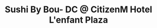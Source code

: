 ---
layout: place
title: "Sushi By Bou- DC @ CitizenM Hotel L'enfant Plaza"
permalink: /district-of-columbia/washington/sushi-by-bou-dc-citizenm-hotel-l-enfant-plaza.html
stateAbbr: DC
stateName: District of Columbia
cityName: Washington
place_id: ChIJg1vmeHi3t4kR6Do3a7Tq4Tc
photos:
  - name: >-
      places/ChIJg1vmeHi3t4kR6Do3a7Tq4Tc/photos/AUy1YQ1iGlljD-yjgwIVQeyBa8MC_zlxsec3iIJ-Qo3fNEXzYQytEeujfBpxte3fMbpv39u8yZkODhIUWnOhBw5KDmjwjK2JwoeOFV9sv70qOGJp9cOkkbJLZtI0R2vlNEQf8p7UDm6DC9jglg-eIHCXp3rshR6Eu3QNvck6qZRYaBudBJJNHhM8PFrl4jU21nRzATa-frt7HBBgCW2CFa7QMbnGDi40uSGMQ7MONKHuRyY8tF5hw5WjkdRl_TgZv24RiylKPa0_s8Rvit4iyGbRdPGmLpCA8QuzTxVHm3JTBK0ISg
    widthPx: 900
    heightPx: 1600
    authorAttributions:
      - displayName: Sushi By Bou- DC @ CitizenM Hotel L'enfant Plaza
        uri: https://maps.google.com/maps/contrib/114195512420543761229
        photoUri: >-
          https://lh3.googleusercontent.com/a-/ALV-UjVJaOe4rumkl5HrW8vIaITZ7zO7W1WXaJfVGIlQ-ecOelTZ51SC=s100-p-k-no-mo
    flagContentUri: >-
      https://www.google.com/local/imagery/report/?cb_client=maps_api_places.places_api&image_key=!1e10!2sAF1QipM1w06aO4eYFR7uZmqVr4UZF0SCuxej-NDcA9wB&hl=en-US
    googleMapsUri: >-
      https://www.google.com/maps/place//data=!3m4!1e2!3m2!1sAF1QipM1w06aO4eYFR7uZmqVr4UZF0SCuxej-NDcA9wB!2e10!4m2!3m1!1s0x89b7b77878e65b83:0x37e1eab46b373ae8
  - name: >-
      places/ChIJg1vmeHi3t4kR6Do3a7Tq4Tc/photos/AUy1YQ0kG8Z5dquWgukqBVQw1BnSVCcC2iMls7r9Wr6rAOfgQPOxU9paz9Tc05hELkD7jcPre0Zc2Hkc-8AlN6v_zIbGJYNCG544JooOOB4LooEjss8j4gkvUA3GdMZcDdlp0vLs6bBqwxt_LiZiuI7oT9M89cRLgDFRiOAxfTjK4SyXhyWLpFm1N2sZDC08jLOqQLbKYoUMFRPHVk6x5Gp7KNgIpHM0jmu08DDU1SpJ2cSz6wnNLarPx5QpiuEpED_4EcrNqjtxUiKxcVT0Z0jkS3M3jLozeY65SON-4OQCfzb8oA
    widthPx: 1800
    heightPx: 2008
    authorAttributions:
      - displayName: Sushi By Bou- DC @ CitizenM Hotel L'enfant Plaza
        uri: https://maps.google.com/maps/contrib/114195512420543761229
        photoUri: >-
          https://lh3.googleusercontent.com/a-/ALV-UjVJaOe4rumkl5HrW8vIaITZ7zO7W1WXaJfVGIlQ-ecOelTZ51SC=s100-p-k-no-mo
    flagContentUri: >-
      https://www.google.com/local/imagery/report/?cb_client=maps_api_places.places_api&image_key=!1e10!2sAF1QipOMDSzqCLPvF9GK3mTCdXsi1dsfBXFxuI18lxjI&hl=en-US
    googleMapsUri: >-
      https://www.google.com/maps/place//data=!3m4!1e2!3m2!1sAF1QipOMDSzqCLPvF9GK3mTCdXsi1dsfBXFxuI18lxjI!2e10!4m2!3m1!1s0x89b7b77878e65b83:0x37e1eab46b373ae8
  - name: >-
      places/ChIJg1vmeHi3t4kR6Do3a7Tq4Tc/photos/AUy1YQ2wYaYygWT3CqfJkQM6Nq4ukuqI5eM59ANcMfJAZfR8KKbTVV605IfD-_KiRjeHe5EABBPvQeCExrmjqFpvMGarp7RQ29TpZYJn6Kg_BT-HplTXc-lAccTat6dxJcCUi8GYCeG95NZqvkhZWCY8rbByqGI0QmQQckgWnNvS-wIcLR-zQC3I5TI5OkxarklI8DA8-0NM6oSHxhLUbZ2T-eU1X9bo_VJyckKd4CHiOPBkwHl7ELKeYYcCkxQOks8yWqTiiXymO1zsYMDHhB4bI_c_HIMGG-b9rK6YwvoJOCTB481tvsvCgg3KxC0siISe88vE-LT0aCLvj8RP88Bx0EPkPBzjnRhB6c93IYJn2V5TCST4cOm_QaOjKmjvx9gZIBO_8NTUOV5CAm5Y3vDPwzfZE3kI8qiPL2PG8NVLP2yzbKIy
    widthPx: 4032
    heightPx: 2268
    authorAttributions:
      - displayName: AJ Williams
        uri: https://maps.google.com/maps/contrib/105160317404628474315
        photoUri: >-
          https://lh3.googleusercontent.com/a-/ALV-UjWziKBFOvnFsnzu9s4Iodpygq0ha6mtrpR3fPd0OX6y1DsZ3ABF3A=s100-p-k-no-mo
    flagContentUri: >-
      https://www.google.com/local/imagery/report/?cb_client=maps_api_places.places_api&image_key=!1e10!2sCIHM0ogKEICAgICjv_aG4wE&hl=en-US
    googleMapsUri: >-
      https://www.google.com/maps/place//data=!3m4!1e2!3m2!1sCIHM0ogKEICAgICjv_aG4wE!2e10!4m2!3m1!1s0x89b7b77878e65b83:0x37e1eab46b373ae8
  - name: >-
      places/ChIJg1vmeHi3t4kR6Do3a7Tq4Tc/photos/AUy1YQ0uLClo7ovurb_RTkxMeV9P6pBq4Cn1Atzn5jPf_TsK95ZmRaw4ZB8mbE2YRN88XEuID8whHf5vOAL4Y-ssOQNRgl1eGDTCUbNOa-8fIaVER8wSkHTRKviBuskPSLRgbA9ylY0TorlhlY2vm7sa3rRUCF0RsB8LQdgEJ40gLWor4ZlkCJV4XU8kNX8nUOjlSAJh4rv5mFCvK2AHHLLmPZq6MChV1Wd4AqlNDefJVhKgNWLDrB2-GuYd7zqftE-GFssm7dGl3_4Z5hzfIJRlayFrurt_zNoulKhPgAmcJdsZkIvby8peAJ4znIxs8cRcLkhBHQCTJzKyi1r6VdJCDzvRGgt1HGQgotVVnISb8IWJSQMLeCeTUeM9HNb6ybO8z5w7eL0PrcwTpr-eYmveaKUWKj9wSJcMBVPY4mXaR2Y
    widthPx: 4000
    heightPx: 3000
    authorAttributions:
      - displayName: Frank Hong
        uri: https://maps.google.com/maps/contrib/103858828324616775511
        photoUri: >-
          https://lh3.googleusercontent.com/a-/ALV-UjUgLlO5Xs634PCG6euZjTV5pSZQW-OatanKixnLP1hCau-Q5yeV=s100-p-k-no-mo
    flagContentUri: >-
      https://www.google.com/local/imagery/report/?cb_client=maps_api_places.places_api&image_key=!1e10!2sCIHM0ogKEICAgIDH64P7NA&hl=en-US
    googleMapsUri: >-
      https://www.google.com/maps/place//data=!3m4!1e2!3m2!1sCIHM0ogKEICAgIDH64P7NA!2e10!4m2!3m1!1s0x89b7b77878e65b83:0x37e1eab46b373ae8
  - name: >-
      places/ChIJg1vmeHi3t4kR6Do3a7Tq4Tc/photos/AUy1YQ3bZ2i6mkStFRu-v0X9TBLFU0geNV2DHq5B-5QBG25escMV1VFt_ap1m0SmM58Q-5Y-YSQRVEAXWYnz8iOlTuhP3v4dqaVstcQ-QZcdb5bCWELBbP0W_qyPHX0oW7Ayca1_8grU47LiHvsd22GF01T2Yc8UaAU5ZGcJ64c04j6WcWPxWSN_M0F8zbTE40m4Y_JXN4DQK3oxmwxpvbh21v7ZUu7P-1EXaFtBBso9rRNJjEk3HXSJWCz0_i-iV_y08nx_2KQtq3zrKOTsKq0rdDXypto1QG2wOFLV3SM43vXkMQJkLkx2mr8WODCNaOBh_-SV3zm-E12f6ksZkTX0KaQoacMtG_pFmT8ghKZ4FUjTA6TjPgmioryAydvmw3z8_sqwVSWAr2_h38kVgWUaHiXxCBsl_8XZAsM3pA6Pczg
    widthPx: 3600
    heightPx: 4800
    authorAttributions:
      - displayName: Serena Hampton Yates
        uri: https://maps.google.com/maps/contrib/101000618637121662727
        photoUri: >-
          https://lh3.googleusercontent.com/a/ACg8ocLojJnAN0Ow_fZcjHtyyykz26q_i6VASwzdjcGMCMhr5bMQXQ=s100-p-k-no-mo
    flagContentUri: >-
      https://www.google.com/local/imagery/report/?cb_client=maps_api_places.places_api&image_key=!1e10!2sCIHM0ogKEICAgMCwutHNAQ&hl=en-US
    googleMapsUri: >-
      https://www.google.com/maps/place//data=!3m4!1e2!3m2!1sCIHM0ogKEICAgMCwutHNAQ!2e10!4m2!3m1!1s0x89b7b77878e65b83:0x37e1eab46b373ae8
  - name: >-
      places/ChIJg1vmeHi3t4kR6Do3a7Tq4Tc/photos/AUy1YQ3WoOUPSB-ASsos9GHio22_SeOxfFekaNFoXh5sEttJre6ATGpKoafw6kjvk2JtL5msq9yuR2kmkKIKfSsernMsMjFnoBDC_ANdse4GzvOn-aRLynNlaO0h8tD-QEvsuRLvsDmo7K4nzKfjCROqnPOTRaJsUCMZz_WI-hhZkdLL3p_UDAKSqnjrR6Zb6a512mz531w1lLH02PEEtx_1Ahf7_h4rEIhH2QR1_2A2wdGTuJOri70qyL_fpEtlUJQy9IROcdi1emULmXFFxztnPhip1UQQdogCD4FWWDudBVC1EQ
    widthPx: 3000
    heightPx: 1996
    authorAttributions:
      - displayName: Sushi By Bou- DC @ CitizenM Hotel L'enfant Plaza
        uri: https://maps.google.com/maps/contrib/114195512420543761229
        photoUri: >-
          https://lh3.googleusercontent.com/a-/ALV-UjVJaOe4rumkl5HrW8vIaITZ7zO7W1WXaJfVGIlQ-ecOelTZ51SC=s100-p-k-no-mo
    flagContentUri: >-
      https://www.google.com/local/imagery/report/?cb_client=maps_api_places.places_api&image_key=!1e10!2sAF1QipMi9g2_alDm30RYIa2QW1zv13mBflD3ldlia8Xu&hl=en-US
    googleMapsUri: >-
      https://www.google.com/maps/place//data=!3m4!1e2!3m2!1sAF1QipMi9g2_alDm30RYIa2QW1zv13mBflD3ldlia8Xu!2e10!4m2!3m1!1s0x89b7b77878e65b83:0x37e1eab46b373ae8
  - name: >-
      places/ChIJg1vmeHi3t4kR6Do3a7Tq4Tc/photos/AUy1YQ0bXmjWnMEcIgunJjXdTp_RsvvbythSGWYwzbBT_fLUtYagmEPk9SjSRU-f2AF3pUtQB7kLzdYsMHn4d-sspkHJCo9cerQAuLevqDNMBZgZalpdO0dW2txE3-TnjYa7jVpx9IuzCPlTdcHd7AXG0jREjVgZtFeD8TaKgpO0rskW4vfLcxqXls-AhHShgLOtmEWhvhS_joj6clsZJtkU_JIgFppkx_WupPs8mNUwvaG4rpbj--i1DMrVmdeJMMitzpwFBYUog4KkOTZrzSftJ17ruLeQoq4rr6adqTDW3dk0trKxa_Ox6YDASrF4CeBFj6j8rUINY2TX4p-UFI1vaoS0Bg8fxoiQHx4CJmZxlABWgFA03vxROWvt2ktYXq-O1xQ_Mp-b5ScFxY6dqj9XPVUYEVejfReMTRdCG54zPhLZ8N61
    widthPx: 3600
    heightPx: 4800
    authorAttributions:
      - displayName: Jonni Scott
        uri: https://maps.google.com/maps/contrib/110532534367076263464
        photoUri: >-
          https://lh3.googleusercontent.com/a-/ALV-UjVpAgaAcdEEJrtuLqj7Q2k8AM93ab-ramLlF0IySXQbOXnL-x3rLg=s100-p-k-no-mo
    flagContentUri: >-
      https://www.google.com/local/imagery/report/?cb_client=maps_api_places.places_api&image_key=!1e10!2sCIHM0ogKEICAgIDr6PeKmgE&hl=en-US
    googleMapsUri: >-
      https://www.google.com/maps/place//data=!3m4!1e2!3m2!1sCIHM0ogKEICAgIDr6PeKmgE!2e10!4m2!3m1!1s0x89b7b77878e65b83:0x37e1eab46b373ae8
  - name: >-
      places/ChIJg1vmeHi3t4kR6Do3a7Tq4Tc/photos/AUy1YQ0cNTzJ1isAtSU4IeScKqWtNHx88gcifm41DaMArlkc36Fn2dxl3p4xkUMQYuj8wt7tQszY1_ckCzlmdxpvgcQFVwI7dTGdyXySEsx-WrPym6n4r7L-IdBQjPuwfseh6WGAJG0PU-itv3q1yxHlbEkC1jRFb7XDJuInmPc69_yDOeD443qOhX0O7T4N2txNhZLudvKZghqcNWaqwwfQuz8ZYZraqxM6OrLxSELlHZwhSTqlZG_5Hws5VbDqH5k11Wx_sn3kkY8cNJjy2ONOxWHL75ER9yCX9uVjlfZkMBs1CNDILfOwKmrZhIP4z4_PVBz_xFfwGJGzMXFbWXJURh2EH5hyaNOuWmYA-AaDclNn_IJIoXamc964YHAjdmeAs7WmmnklPHkgWiAuD0xxo6zfxY4ON9y9lfcy6y_9FoQ
    widthPx: 3000
    heightPx: 4000
    authorAttributions:
      - displayName: D
        uri: https://maps.google.com/maps/contrib/103743976792011561604
        photoUri: >-
          https://lh3.googleusercontent.com/a/ACg8ocJMYEoMPhdAphzkdpTQkzQreRRL3N-6bykOM1oxajLE24P4tg=s100-p-k-no-mo
    flagContentUri: >-
      https://www.google.com/local/imagery/report/?cb_client=maps_api_places.places_api&image_key=!1e10!2sCIHM0ogKEICAgIDnv9aADA&hl=en-US
    googleMapsUri: >-
      https://www.google.com/maps/place//data=!3m4!1e2!3m2!1sCIHM0ogKEICAgIDnv9aADA!2e10!4m2!3m1!1s0x89b7b77878e65b83:0x37e1eab46b373ae8
  - name: >-
      places/ChIJg1vmeHi3t4kR6Do3a7Tq4Tc/photos/AUy1YQ3JfSGvLTjHnRe7E8Zbyft_HWBCVDvDOMv5ETPlgjO_JCJ7PkCLItN3vndr4Cc1pAUQILuu4ot3KHMEn7WQKhDm66YsVZK_Fz1i0n06QuJX951gLcHW4YKEKRudEi3jAUsFTNd4-C1FeSeUOiFvoWzMKSI3fWoVWSL5P2E8Ebgyhdg-p77H3ZfVVBnM5rRFuq3LjdzVVtH97Q1LwQq5ShnMzCD76DAIRNb82UWZTn7vYMfsAnX9v7MNDevzyNFpPCBQntRBCV9fRxwQKXNYec9Og_11iw_8zUkj62AYJaaIuYnZjhVYNddoi2-ri-OpMUJLaPT22rufzxfnP0X1wA0q23UukyX7WRmteNiilrLtkLvLczyU2gvRLc4PNn5cnoeQQqddMzxeYgMjekrLXPcZkbE7QYZuACJKIlT5-zJxYw
    widthPx: 829
    heightPx: 920
    authorAttributions:
      - displayName: PD Nguyen
        uri: https://maps.google.com/maps/contrib/107884468926255203275
        photoUri: >-
          https://lh3.googleusercontent.com/a/ACg8ocJIn9w9kJfxlfHbeF_44CFAQLCcHD_8y2mmR_7UPoUK_LGrcA=s100-p-k-no-mo
    flagContentUri: >-
      https://www.google.com/local/imagery/report/?cb_client=maps_api_places.places_api&image_key=!1e10!2sCIHM0ogKEICAgICTuKXcQQ&hl=en-US
    googleMapsUri: >-
      https://www.google.com/maps/place//data=!3m4!1e2!3m2!1sCIHM0ogKEICAgICTuKXcQQ!2e10!4m2!3m1!1s0x89b7b77878e65b83:0x37e1eab46b373ae8
  - name: >-
      places/ChIJg1vmeHi3t4kR6Do3a7Tq4Tc/photos/AUy1YQ23T9pRtEMmIddBKptKc0xFU26I_9WNmGtM3u-sFXpdSs72vzISrEReAJoo4tGccKIX3YFfejA2U6EIQ35Fi4WAEu-iru6L4I4JQ9WvfiaAd8olVOm1nSpvsoi39q7DubWCRruFIbCDiK9wbDG1sCuSf-vqXl6kA6zpaGsKtZ6dkFfH0r-bMlYhuBi7Yea52ci_Ew1UOLjWEU6EMvS8r2r9fVBqxtZDeQrNIh9SuKX1RLayZMC-EVP2QcGrRdeD2ldMLgKy90-OBDkVQBYrwM4kELlTM95uEe6ncXww5FETX6q-6bCJa5vPxYsSCr73E0UHxJtSEVhliImCAtb071DE82Am5fNHCWNIa9goWBwq1zhGvkT6lVO4Tdq2C02xcKyp1DA5-wEKwIaz_zBa1ajQs1zTvZ1WGfORgiQvSZYQrwc
    widthPx: 4800
    heightPx: 3600
    authorAttributions:
      - displayName: Raven M
        uri: https://maps.google.com/maps/contrib/117968487946356392283
        photoUri: >-
          https://lh3.googleusercontent.com/a-/ALV-UjWVo3w8rVvkeOlRkB0iHnZmXw05TYhHhh5oF1C3_3QjKyYbXA7t=s100-p-k-no-mo
    flagContentUri: >-
      https://www.google.com/local/imagery/report/?cb_client=maps_api_places.places_api&image_key=!1e10!2sCIHM0ogKEICAgIDrs73usgE&hl=en-US
    googleMapsUri: >-
      https://www.google.com/maps/place//data=!3m4!1e2!3m2!1sCIHM0ogKEICAgIDrs73usgE!2e10!4m2!3m1!1s0x89b7b77878e65b83:0x37e1eab46b373ae8
address: 550 School St SW ROOFTOP, Washington, DC 20024, USA
street: 550 School St SW ROOFTOP
city: Washington
state: DC
zip: '20024'
country: USA
neighborhood: Southwest Washington
latitude: '38.883739'
longitude: '-77.019488'
accessibility_options:
  wheelchairAccessibleEntrance: true
  wheelchairAccessibleSeating: true
business_status: OPERATIONAL
name: Sushi By Bou- DC @ CitizenM Hotel L'enfant Plaza
google_maps_links:
  directionsUri: >-
    https://www.google.com/maps/dir//''/data=!4m7!4m6!1m1!4e2!1m2!1m1!1s0x89b7b77878e65b83:0x37e1eab46b373ae8!3e0
  placeUri: https://maps.google.com/?cid=4026757602459728616
  writeAReviewUri: >-
    https://www.google.com/maps/place//data=!4m3!3m2!1s0x89b7b77878e65b83:0x37e1eab46b373ae8!12e1
  reviewsUri: >-
    https://www.google.com/maps/place//data=!4m4!3m3!1s0x89b7b77878e65b83:0x37e1eab46b373ae8!9m1!1b1
  photosUri: >-
    https://www.google.com/maps/place//data=!4m3!3m2!1s0x89b7b77878e65b83:0x37e1eab46b373ae8!10e5
primary_type: Sushi Restaurant
opening_hours:
  regular: null
  current: null
secondary_opening_hours:
  regular:
    weekdayDescriptions: null
    type: null
  current:
    weekdayDescriptions: null
    type: null
phone: (888) 670-5996
price_level: null
price_range: $100 &mdash; & up
rating: '4.6'
rating_count: 0
website: https://sushibybou.com/
description: >-
  Located on the roof of the CitizenM Hotel, this trendy spot pairs sushi with
  sake and cocktails.
reviews:
  - ChZDSUhNMG9nS0VJQ0FnTUNBbTdlc2R3EAE
  - ChdDSUhNMG9nS0VJQ0FnSURfbFA2MzdnRRAB
  - ChdDSUhNMG9nS0VJQ0FnTUNRcnMyeW9BRRAB
  - ChdDSUhNMG9nS0VJQ0FnTURnb01lTTR3RRAB
  - ChZDSUhNMG9nS0VJQ0FnSURYOF9fcEdREAE
parking_options:
  - FREE_STREET_PARKING
  - PAID_STREET_PARKING
payment_options:
  - ACCEPTS_CREDIT_CARDS
  - ACCEPTS_DEBIT_CARDS
allow_dogs: null
curbside_pickup: false
delivery: false
dine_in: true
good_for_children: false
good_for_groups: null
good_for_sports: false
live_music: false
menu_for_children: false
outdoor_seating: true
reservable: true
restroom: true
serves_beer: true
serves_breakfast: null
serves_brunch: null
serves_cocktails: true
serves_coffee: null
serves_dinner: true
serves_dessert: true
serves_lunch: null
serves_vegetarian_food: null
serves_wine: true
takeout: false
slug: Sushi-By-Bou-DC-at-Citizen-M-Hotel-L-enfant-Plaza

---